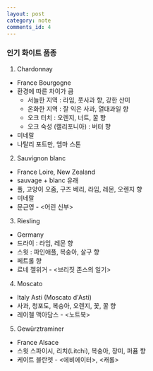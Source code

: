```yaml
---
layout: post
category: note
comments_id: 4
---
```


### 인기 화이트 품종
1. Chardonnay
  * France Bourgogne
  * 환경에 따른 차이가 큼
    * 서늘한 지역 : 라임, 풋사과 향, 강한 산미
    * 온화한 지역 : 잘 익은 사과, 열대과일 향
    * 오크 터치 : 오렌지, 너트, 꿀 향
    * 오크 숙성 (캘리포니아) : 버터 향
  * 미네랄
  * 나탈리 포트만, 엠마 스톤


2. Sauvignon blanc
  * France Loire, New Zealand
  * sauvage + blanc 유래
  * 풀, 고양이 오줌, 구즈 베리, 라임, 레몬, 오렌지 향
  * 미네랄
  * 문근영 - <어린 신부>


3. Riesling
  * Germany
  * 드라이 : 라임, 레몬 향
  * 스윗 : 파인애플, 복숭아, 살구 향
  * 페트롤 향
  * 르네 젤위거 - <브리짓 존스의 일기>


4. Moscato
  * Italy Asti (Moscato d'Asti)
  * 사과, 청포도, 복숭아, 오렌지, 꽃, 꿀 향
  * 레이첼 맥아담스 - <노트북>


5. Gewürztraminer
  * France Alsace
  * 스윗 스파이시, 리치(Litchi), 복숭아, 장미, 퍼퓸 향
  * 케이트 블란쳇 - <에비에이터>, <캐롤>
